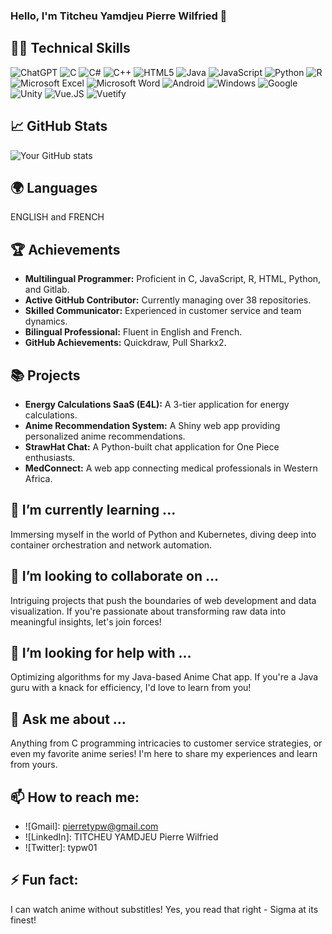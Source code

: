 ### Hello, I'm Titcheu Yamdjeu Pierre Wilfried :wave:

## 👨‍💻 Technical Skills
 ![ChatGPT](https://img.shields.io/badge/chatGPT-74aa9c?style=for-the-badge&logo=openai&logoColor=white)
 ![C](https://img.shields.io/badge/c-%2300599C.svg?style=for-the-badge&logo=c&logoColor=white)
 ![C#](https://img.shields.io/badge/c%23-%23239120.svg?style=for-the-badge&logo=c-sharp&logoColor=white)
 ![C++](https://img.shields.io/badge/c++-%2300599C.svg?style=for-the-badge&logo=c%2B%2B&logoColor=white)
 ![HTML5](https://img.shields.io/badge/html5-%23E34F26.svg?style=for-the-badge&logo=html5&logoColor=white)
 ![Java](https://img.shields.io/badge/java-%23ED8B00.svg?style=for-the-badge&logo=openjdk&logoColor=white)
 ![JavaScript](https://img.shields.io/badge/javascript-%23323330.svg?style=for-the-badge&logo=javascript&logoColor=%23F7DF1E)
 ![Python](https://img.shields.io/badge/python-3670A0?style=for-the-badge&logo=python&logoColor=ffdd54)
 ![R](https://img.shields.io/badge/r-%23276DC3.svg?style=for-the-badge&logo=r&logoColor=white)
 ![Microsoft Excel](https://img.shields.io/badge/Microsoft_Excel-217346?style=for-the-badge&logo=microsoft-excel&logoColor=white)
 ![Microsoft Word](https://img.shields.io/badge/Microsoft_Word-2B579A?style=for-the-badge&logo=microsoft-word&logoColor=white)
 ![Android](https://img.shields.io/badge/Android-3DDC84?style=for-the-badge&logo=android&logoColor=white)
 ![Windows](https://img.shields.io/badge/Windows-0078D6?style=for-the-badge&logo=windows&logoColor=white)
 ![Google](https://img.shields.io/badge/google-4285F4?style=for-the-badge&logo=google&logoColor=white)
 ![Unity](https://img.shields.io/badge/unity-%23000000.svg?style=for-the-badge&logo=unity&logoColor=white)
 ![Vue.JS](https://img.shields.io/badge/Vue.js-4FC08D.svg?style=for-the-badge&logo=vuedotjs&logoColor=white)
 ![Vuetify](https://img.shields.io/badge/Vuetify-1867C0.svg?style=for-the-badge&logo=Vuetify&logoColor=white)

## 📈 GitHub Stats
![Your GitHub stats](https://github-readme-stats.vercel.app/api?username=TYPW1&show_icons=true&theme=radical)

## 🌍 Languages
ENGLISH and FRENCH  

## 🏆 Achievements
- **Multilingual Programmer:** Proficient in C, JavaScript, R, HTML, Python, and Gitlab.
- **Active GitHub Contributor:** Currently managing over 38 repositories.
- **Skilled Communicator:** Experienced in customer service and team dynamics.
- **Bilingual Professional:** Fluent in English and French.
- **GitHub Achievements:** Quickdraw, Pull Sharkx2.

## 📚 Projects
- **Energy Calculations SaaS (E4L):** A 3-tier application for energy calculations.
- **Anime Recommendation System:** A Shiny web app providing personalized anime recommendations.
- **StrawHat Chat:** A Python-built chat application for One Piece enthusiasts.
- **MedConnect:** A web app connecting medical professionals in Western Africa.

## 🌱 I’m currently learning ...
Immersing myself in the world of Python and Kubernetes, diving deep into container orchestration and network automation.

## 👯 I’m looking to collaborate on ...
Intriguing projects that push the boundaries of web development and data visualization. If you're passionate about transforming raw data into meaningful insights, let's join forces!

## 🤔 I’m looking for help with ...
Optimizing algorithms for my Java-based Anime Chat app. If you're a Java guru with a knack for efficiency, I'd love to learn from you!

## 💬 Ask me about ...
Anything from C programming intricacies to customer service strategies, or even my favorite anime series! I'm here to share my experiences and learn from yours.

## 📫 How to reach me:
- ![Gmail]: <pierretypw@gmail.com>
- ![LinkedIn]: TITCHEU YAMDJEU Pierre Wilfried
- ![Twitter]: typw01

## ⚡ Fun fact:
I can watch anime without substitles! Yes, you read that right - Sigma at its finest!
